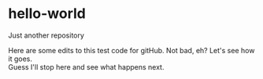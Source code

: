 # hello-world
Just another repository

Here are some edits to this test code for gitHub.  Not bad, eh?  Let's see how it goes.  
Guess I'll stop here and see what happens next.  
